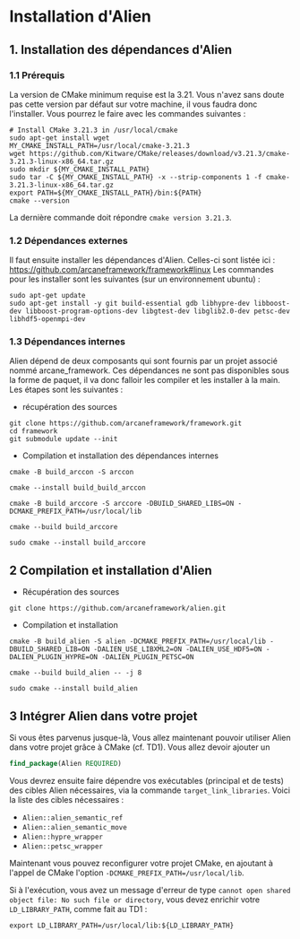 # Installation d'Alien

## 1. Installation des dépendances d'Alien

### 1.1 Prérequis

La version de CMake minimum requise est la 3.21. Vous n'avez sans doute pas cette version par défaut sur votre machine, il vous faudra donc l'installer. Vous pourrez le faire avec les commandes suivantes :

```shell
# Install CMake 3.21.3 in /usr/local/cmake
sudo apt-get install wget
MY_CMAKE_INSTALL_PATH=/usr/local/cmake-3.21.3
wget https://github.com/Kitware/CMake/releases/download/v3.21.3/cmake-3.21.3-linux-x86_64.tar.gz
sudo mkdir ${MY_CMAKE_INSTALL_PATH}
sudo tar -C ${MY_CMAKE_INSTALL_PATH} -x --strip-components 1 -f cmake-3.21.3-linux-x86_64.tar.gz
export PATH=${MY_CMAKE_INSTALL_PATH}/bin:${PATH}
cmake --version
```

La dernière commande doit répondre `cmake version 3.21.3`.

### 1.2 Dépendances externes

Il faut ensuite installer les dépendances d'Alien. Celles-ci sont listée ici :
https://github.com/arcaneframework/framework#linux
Les commandes pour les installer sont les suivantes (sur un environnement ubuntu) :

```shell
sudo apt-get update
sudo apt-get install -y git build-essential gdb libhypre-dev libboost-dev libboost-program-options-dev libgtest-dev libglib2.0-dev petsc-dev libhdf5-openmpi-dev
```

### 1.3 Dépendances internes

Alien dépend de deux composants qui sont fournis par un projet associé nommé arcane_framework. Ces dépendances ne sont pas disponibles sous la forme de paquet, il va donc falloir les compiler et les installer à la main. Les étapes sont les suivantes :

* récupération des sources

```shell
git clone https://github.com/arcaneframework/framework.git
cd framework
git submodule update --init

```

* Compilation et installation des dépendances internes

```shell
cmake -B build_arccon -S arccon

cmake --install build_build_arccon

cmake -B build_arccore -S arccore -DBUILD_SHARED_LIBS=ON -DCMAKE_PREFIX_PATH=/usr/local/lib

cmake --build build_arccore

sudo cmake --install build_arccore
```

## 2 Compilation et installation d'Alien

* Récupération des sources

```shell
git clone https://github.com/arcaneframework/alien.git
```

* Compilation et installation

```shell
cmake -B build_alien -S alien -DCMAKE_PREFIX_PATH=/usr/local/lib -DBUILD_SHARED_LIB=ON -DALIEN_USE_LIBXML2=ON -DALIEN_USE_HDF5=ON -DALIEN_PLUGIN_HYPRE=ON -DALIEN_PLUGIN_PETSC=ON

cmake --build build_alien -- -j 8

sudo cmake --install build_alien 
```

## 3 Intégrer Alien dans votre projet

Si vous êtes parvenus jusque-là, Vous allez maintenant pouvoir utiliser Alien dans votre projet grâce à CMake (cf. TD1).
Vous allez devoir ajouter un

```cmake
find_package(Alien REQUIRED)
```

Vous devrez ensuite faire dépendre vos exécutables (principal et de tests) des cibles Alien nécessaires, via la commande `target_link_libraries`. Voici la liste des cibles nécessaires :  

* `Alien::alien_semantic_ref`
* `Alien::alien_semantic_move`
* `Alien::hypre_wrapper`
* `Alien::petsc_wrapper`

Maintenant vous pouvez reconfigurer votre projet CMake, en ajoutant à l'appel de CMake l'option `-DCMAKE_PREFIX_PATH=/usr/local/lib`.

Si à l'exécution, vous avez un message d'erreur de type `cannot open shared object file: No such file or directory`, vous devez enrichir votre `LD_LIBRARY_PATH`, comme fait au TD1 :

```shell
export LD_LIBRARY_PATH=/usr/local/lib:${LD_LIBRARY_PATH}
```